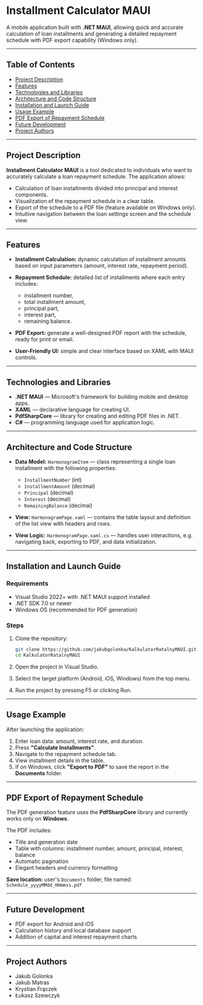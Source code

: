 # Installment Calculator MAUI

A mobile application built with **.NET MAUI**, allowing quick and accurate calculation of loan installments and generating a detailed repayment schedule with PDF export capability (Windows only).

---

## Table of Contents

* [Project Description](#project-description)
* [Features](#features)
* [Technologies and Libraries](#technologies-and-libraries)
* [Architecture and Code Structure](#architecture-and-code-structure)
* [Installation and Launch Guide](#installation-and-launch-guide)
* [Usage Example](#usage-example)
* [PDF Export of Repayment Schedule](#pdf-export-of-repayment-schedule)
* [Future Development](#future-development)
* [Project Authors](#project-authors)

---

## Project Description

**Installment Calculator MAUI** is a tool dedicated to individuals who want to accurately calculate a loan repayment schedule. The application allows:

* Calculation of loan installments divided into principal and interest components.
* Visualization of the repayment schedule in a clear table.
* Export of the schedule to a PDF file (feature available on Windows only).
* Intuitive navigation between the loan settings screen and the schedule view.

---

## Features

* **Installment Calculation:** dynamic calculation of installment amounts based on input parameters (amount, interest rate, repayment period).
* **Repayment Schedule:** detailed list of installments where each entry includes:

  * installment number,
  * total installment amount,
  * principal part,
  * interest part,
  * remaining balance.
* **PDF Export:** generate a well-designed PDF report with the schedule, ready for print or email.
* **User-Friendly UI:** simple and clear interface based on XAML with MAUI controls.

---

## Technologies and Libraries

* **.NET MAUI** — Microsoft's framework for building mobile and desktop apps.
* **XAML** — declarative language for creating UI.
* **PdfSharpCore** — library for creating and editing PDF files in .NET.
* **C#** — programming language used for application logic.

---

## Architecture and Code Structure

* **Data Model:**
  `HarmonogramItem` — class representing a single loan installment with the following properties:

  * `InstallmentNumber` (int)
  * `InstallmentAmount` (decimal)
  * `Principal` (decimal)
  * `Interest` (decimal)
  * `RemainingBalance` (decimal)

* **View:**
  `HarmonogramPage.xaml` — contains the table layout and definition of the list view with headers and rows.

* **View Logic:**
  `HarmonogramPage.xaml.cs` — handles user interactions, e.g. navigating back, exporting to PDF, and data initialization.

---

## Installation and Launch Guide

### Requirements

* Visual Studio 2022+ with .NET MAUI support installed
* .NET SDK 7.0 or newer
* Windows OS (recommended for PDF generation)

### Steps

1. Clone the repository:

   ```bash
   git clone https://github.com/jakubgolonka/KalkulatorRatalnyMAUI.git
   cd KalkulatorRatalnyMAUI
   ```
2. Open the project in Visual Studio.
3. Select the target platform (Android, iOS, Windows) from the top menu.
4. Run the project by pressing F5 or clicking Run.

---

## Usage Example

After launching the application:

1. Enter loan data: amount, interest rate, and duration.
2. Press **"Calculate Installments"**.
3. Navigate to the repayment schedule tab.
4. View installment details in the table.
5. If on Windows, click **"Export to PDF"** to save the report in the **Documents** folder.

---

## PDF Export of Repayment Schedule

The PDF generation feature uses the **PdfSharpCore** library and currently works only on **Windows**.

The PDF includes:

* Title and generation date
* Table with columns: installment number, amount, principal, interest, balance
* Automatic pagination
* Elegant headers and currency formatting

**Save location:** user's `Documents` folder, file named:
`Schedule_yyyyMMdd_HHmmss.pdf`

---

## Future Development

* PDF export for Android and iOS
* Calculation history and local database support
* Addition of capital and interest repayment charts

---

## Project Authors

* Jakub Golonka
* Jakub Matras
* Krystian Frączek
* Łukasz Szewczyk
